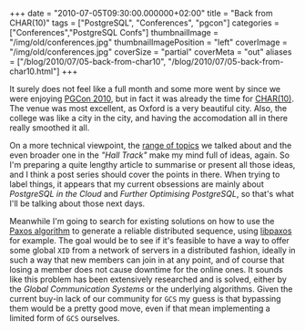 +++
date = "2010-07-05T09:30:00.000000+02:00"
title = "Back from CHAR(10)"
tags = ["PostgreSQL", "Conferences", "pgcon"]
categories = ["Conferences","PostgreSQL Confs"]
thumbnailImage = "/img/old/conferences.jpg"
thumbnailImagePosition = "left"
coverImage = "/img/old/conferences.jpg"
coverSize = "partial"
coverMeta = "out"
aliases = ["/blog/2010/07/05-back-from-char10",
           "/blog/2010/07/05-back-from-char10.html"]
+++

It surely does not feel like a full month and some more went by since we
were enjoying 
[PGCon 2010](http://www.pgcon.org/2010/), but in fact it was already the time for
[CHAR(10)](http://char10.org/talk-schedule). The venue was most excellent, as Oxford is a very beautiful
city. Also, the college was like a city in the city, and having the
accomodation all in there really smoothed it all.

On a more technical viewpoint, the 
[range of topics](http://char10.org/talk-schedule) we talked about and the
even broader one in the 
*"Hall Track"* make my mind full of ideas, again. So
I'm preparing a quite lengthy article to summarise or present all those
ideas, and I think a post series should cover the points in there. When
trying to label things, it appears that my current obsessions are mainly
about 
*PostgreSQL in the Cloud* and 
*Further Optimising PostgreSQL*, so that's
what I'll be talking about those next days.

Meanwhile I'm going to search for existing solutions on how to use the
[Paxos algorithm](http://en.wikipedia.org/wiki/Paxos_algorithm) to generate a reliable distributed sequence, using 
[libpaxos](http://libpaxos.sourceforge.net/)
for example. The goal would be to see if it's feasible to have a way to
offer some global 
`XID` from a network of servers in a distributed fashion,
ideally in such a way that new members can join in at any point, and of
course that losing a member does not cause downtime for the online ones. It
sounds like this problem has been extensively researched and is solved,
either by the 
*Global Communication Systems* or the underlying
algorithms. Given the current buy-in lack of our community for 
`GCS` my guess
is that bypassing them would be a pretty good move, even if that mean
implementing a limited form of 
`GCS` ourselves.
